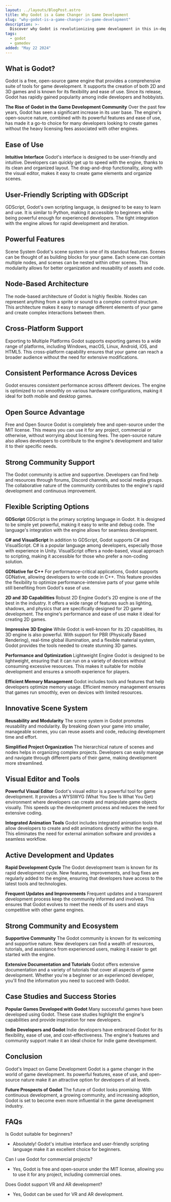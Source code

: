 ```yaml
---
layout: ../layouts/BlogPost.astro
title: Why Godot is a Game Changer in Game Development
slug: "why-godot-is-a-game-changer-in-game-development"
description: >-
  Discover why Godot is revolutionizing game development in this in-depth article. Learn about its open-source power, lightweight efficiency, versatile GDScript language, innovative node-based architecture, and cross-platform capabilities. Explore how Godot empowers indie developers, benefits from a vibrant community, and continuously innovates to stay at the forefront of technology. Whether you're a beginner or a seasoned developer, find out why Godot is the game engine of the future and how it can elevate your projects to new heights. Dive into the transformative potential of Godot and start creating without limits.
tags:
  - godot
  - gamedev
added: "May 22 2024"
---
```


## What is Godot?

Godot is a free, open-source game engine that provides a comprehensive suite of tools for game development. It supports the creation of both 2D and 3D games and is known for its flexibility and ease of use. Since its release, Godot has rapidly gained popularity among indie developers and hobbyists.

**The Rise of Godot in the Game Development Community**
Over the past few years, Godot has seen a significant increase in its user base. The engine's open-source nature, combined with its powerful features and ease of use, has made it a go-to choice for many developers looking to create games without the heavy licensing fees associated with other engines.

## Ease of Use

**Intuitive Interface**
Godot's interface is designed to be user-friendly and intuitive. Developers can quickly get up to speed with the engine, thanks to its clean and organized layout. The drag-and-drop functionality, along with the visual editor, makes it easy to create game elements and organize scenes.

## User-Friendly Scripting with GDScript

GDScript, Godot's own scripting language, is designed to be easy to learn and use. It is similar to Python, making it accessible to beginners while being powerful enough for experienced developers. The tight integration with the engine allows for rapid development and iteration.

## Powerful Features

Scene System
Godot's scene system is one of its standout features. Scenes can be thought of as building blocks for your game. Each scene can contain multiple nodes, and scenes can be nested within other scenes. This modularity allows for better organization and reusability of assets and code.

## Node-Based Architecture

The node-based architecture of Godot is highly flexible. Nodes can represent anything from a sprite or sound to a complex control structure. This architecture makes it easy to manage different elements of your game and create complex interactions between them.

## Cross-Platform Support

Exporting to Multiple Platforms
Godot supports exporting games to a wide range of platforms, including Windows, macOS, Linux, Android, iOS, and HTML5. This cross-platform capability ensures that your game can reach a broader audience without the need for extensive modifications.

## Consistent Performance Across Devices

Godot ensures consistent performance across different devices. The engine is optimized to run smoothly on various hardware configurations, making it ideal for both mobile and desktop games.

## Open Source Advantage

Free and Open Source
Godot is completely free and open-source under the MIT license. This means you can use it for any project, commercial or otherwise, without worrying about licensing fees. The open-source nature also allows developers to contribute to the engine's development and tailor it to their specific needs.

## Strong Community Support

The Godot community is active and supportive. Developers can find help and resources through forums, Discord channels, and social media groups. The collaborative nature of the community contributes to the engine's rapid development and continuous improvement.

## Flexible Scripting Options

**GDScript**
GDScript is the primary scripting language in Godot. It is designed to be simple yet powerful, making it easy to write and debug code. The language's integration with the engine allows for seamless development.

**C# and VisualScript**
In addition to GDScript, Godot supports C# and VisualScript. C# is a popular language among developers, especially those with experience in Unity. VisualScript offers a node-based, visual approach to scripting, making it accessible for those who prefer a non-coding solution.

**GDNative for C++**
For performance-critical applications, Godot supports GDNative, allowing developers to write code in C++. This feature provides the flexibility to optimize performance-intensive parts of your game while still benefiting from Godot's ease of use.

**2D and 3D Capabilities**
Robust 2D Engine
Godot's 2D engine is one of the best in the industry. It offers a wide range of features such as lighting, shadows, and physics that are specifically designed for 2D game development. The engine's performance and ease of use make it ideal for creating 2D games.

**Impressive 3D Engine**
While Godot is well-known for its 2D capabilities, its 3D engine is also powerful. With support for PBR (Physically Based Rendering), real-time global illumination, and a flexible material system, Godot provides the tools needed to create stunning 3D games.

**Performance and Optimization**
Lightweight Engine
Godot is designed to be lightweight, ensuring that it can run on a variety of devices without consuming excessive resources. This makes it suitable for mobile development and ensures a smooth experience for players.

**Efficient Memory Management**
Godot includes tools and features that help developers optimize memory usage. Efficient memory management ensures that games run smoothly, even on devices with limited resources.

## Innovative Scene System

**Reusability and Modularity**
The scene system in Godot promotes reusability and modularity. By breaking down your game into smaller, manageable scenes, you can reuse assets and code, reducing development time and effort.

**Simplified Project Organization**
The hierarchical nature of scenes and nodes helps in organizing complex projects. Developers can easily manage and navigate through different parts of their game, making development more streamlined.

## Visual Editor and Tools

**Powerful Visual Editor**
Godot's visual editor is a powerful tool for game development. It provides a WYSIWYG (What You See Is What You Get) environment where developers can create and manipulate game objects visually. This speeds up the development process and reduces the need for extensive coding.

**Integrated Animation Tools**
Godot includes integrated animation tools that allow developers to create and edit animations directly within the engine. This eliminates the need for external animation software and provides a seamless workflow.

## Active Development and Updates

**Rapid Development Cycle**
The Godot development team is known for its rapid development cycle. New features, improvements, and bug fixes are regularly added to the engine, ensuring that developers have access to the latest tools and technologies.

**Frequent Updates and Improvements**
Frequent updates and a transparent development process keep the community informed and involved. This ensures that Godot evolves to meet the needs of its users and stays competitive with other game engines.

## Strong Community and Ecosystem

**Supportive Community**
The Godot community is known for its welcoming and supportive nature. New developers can find a wealth of resources, tutorials, and assistance from experienced users, making it easier to get started with the engine.

**Extensive Documentation and Tutorials**
Godot offers extensive documentation and a variety of tutorials that cover all aspects of game development. Whether you're a beginner or an experienced developer, you'll find the information you need to succeed with Godot.

## Case Studies and Success Stories

**Popular Games Developed with Godot**
Many successful games have been developed using Godot. These case studies highlight the engine's capabilities and provide inspiration for new developers.

**Indie Developers and Godot**
Indie developers have embraced Godot for its flexibility, ease of use, and cost-effectiveness. The engine's features and community support make it an ideal choice for indie game development.

## Conclusion

Godot's Impact on Game Development
Godot is a game changer in the world of game development. Its powerful features, ease of use, and open-source nature make it an attractive option for developers of all levels.

**Future Prospects of Godot**
The future of Godot looks promising. With continuous development, a growing community, and increasing adoption, Godot is set to become even more influential in the game development industry.

## FAQs

Is Godot suitable for beginners?

- Absolutely! Godot's intuitive interface and user-friendly scripting language make it an excellent choice for beginners.

Can I use Godot for commercial projects?

- Yes, Godot is free and open-source under the MIT license, allowing you to use it for any project, including commercial ones.

Does Godot support VR and AR development?

- Yes, Godot can be used for VR and AR development.
